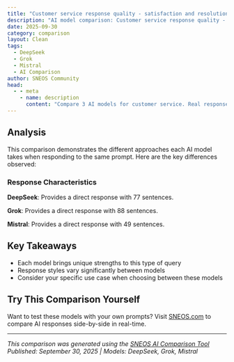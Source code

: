 ```yaml
---
title: "Customer service response quality - satisfaction and resolution comparison"
description: "AI model comparison: Customer service response quality - satisfaction and resolution comparison..."
date: 2025-09-30
category: comparison
layout: Clean
tags:
  - DeepSeek
  - Grok
  - Mistral
  - AI Comparison
author: SNEOS Community
head:
  - - meta
    - name: description
      content: "Compare 3 AI models for customer service. Real responses from DeepSeek, Grok, Mistral with detailed analysis."
---
```


<ChatComparison
  title="Customer service response quality - satisfaction and resolution comparison"
  prompt="Customer service response quality - satisfaction and resolution comparison"
  :responses='{"DeepSeek": "Of course. This is a critical topic for any business. Here is a comprehensive breakdown comparing customer service response quality, focusing on the crucial distinction between **Satisfaction** and **Resolution**, and how they work together.\n\n### The Core Distinction: Satisfaction vs. Resolution\n\nThink of it this way:\n\n* **Resolution** is the **\u0022What\u0022** \u2013 the objective, factual outcome of the interaction.\n* **Satisfaction** is the **\u0022How\u0022** \u2013 the subjective, emotional experience of the customer.\n\nA high-quality response must excel at both.\n\n---\n\n### In-Depth Comparison Table\n\n| Feature | Resolution | Satisfaction |\n| :--- | :--- | :--- |\n| **Core Focus** | Solving the customer\u0027s problem or answering their question. | The customer\u0027s emotional journey and perception of the interaction. |\n| **Primary Metric** | **First Contact Resolution (FCR)**, Time to Resolution. | **Customer Satisfaction (CSAT)**, Net Promoter Score (NPS). |\n| **Key Question** | \u0022Was the customer\u0027s issue fixed?\u0022 | \u0022How did the customer *feel* about how their issue was handled?\u0022 |\n| **What It Measures** | **Technical Competence:** Accuracy, completeness, and effectiveness of the solution. | **Emotional Intelligence:** Empathy, tone, effort, communication, and professionalism. |\n| **Driver** | Logic, processes, knowledge base, agent expertise. | Emotion, perception, brand image, interpersonal skills. |\n| **Outcome** | A closed ticket. A functional product. A correct answer. | A loyal customer. A positive review. A word-of-mouth referral. |\n| **Example of Success** | A refund was processed correctly. A password was reset. Tracking info was provided. | The customer felt heard, valued, and cared for during the refund process. |\n\n---\n\n### The Interplay: Why You Need Both\n\nA customer service interaction can fall into one of four quadrants, which clearly illustrates the importance of balancing both:\n\n#### 1. High Resolution \u002B High Satisfaction (The Gold Standard)\n* **Scenario:** A customer\u0027s late delivery is not only refunded immediately (resolution) but the agent is empathetic, apologizes sincerely, and offers a small discount on their next order for the inconvenience.\n* **Result:** The problem is solved, and the customer is likely more loyal than before the issue occurred. This is \u0022service recovery excellence.\u0022\n\n#### 2. High Resolution \u002B Low Satisfaction (The Robotic Fix)\n* **Scenario:** A technical issue is fixed quickly and correctly, but the agent was rude, dismissive, or used confusing jargon.\n* **Result:** The problem is gone, but the customer feels unappreciated and may still leave a negative review. They are likely to switch to a competitor if given the chance. **\u0022You fixed my problem, but I didn\u0027t like you.\u0022**\n\n#### 3. Low Resolution \u002B High Satisfaction (The Empty Apology)\n* **Scenario:** An agent is incredibly kind, patient, and empathetic, but due to company policy or lack of tools, they cannot actually solve the customer\u0027s core problem.\n* **Result:** The customer feels heard but is ultimately frustrated because their issue remains. **\u0022You were so nice, but you didn\u0027t help me.\u0022** This can damage trust in the brand\u0027s competence.\n\n#### 4. Low Resolution \u002B Low Satisfaction (The Worst-Case Scenario)\n* **Scenario:** The agent cannot solve the problem and is also unhelpful, impatient, or rude.\n* **Result:** The customer is angry, the problem persists, and they will almost certainly churn and share their negative experience widely. **\u0022You failed on every level.\u0022**\n\n---\n\n### How to Measure and Improve Both\n\n#### For Improving **Resolution**:\n1. **Track First Contact Resolution (FCR):** This is the most critical metric for resolution. A high FCR rate means fewer repeat contacts and faster solutions.\n2. **Invest in Knowledge Management:** Provide agents with a powerful, easy-to-search knowledge base so they have the right answers at their fingertips.\n3. **Empower Your Agents:** Give agents the authority to make decisions (e.g., issuing refunds, providing replacements) without needing excessive escalations.\n4. **Analyze Repeat Contact Reasons:** If customers keep contacting you about the same issue, there\u0027s a flaw in your product, process, or initial resolution.\n\n#### For Improving **Satisfaction**:\n1. **Measure CSAT (Customer Satisfaction):** Use a simple post-interaction survey: \u0022How would you rate your satisfaction with the support you received?\u0022\n2. **Focus on Soft Skills Training:** Train agents extensively on active listening, empathy, and positive language. Role-play difficult conversations.\n3. **Personalize the Interaction:** Use the customer\u0027s name, reference their history, and avoid robotic, copy-pasted responses.\n4. **Set and Manage Expectations:** Be clear about what will happen next and when. (\u0022I\u0027ve escalated this, and you\u0027ll hear from a specialist within 24 hours.\u0022) Uncertainty breeds anxiety.\n5. **Close the Loop:** Follow up to ensure the solution worked. A simple \u0022Just checking in to see if you\u0027re all set?\u0022 can dramatically boost satisfaction.\n\n### Conclusion\n\n**Resolution is the price of entry.** If you can\u0027t solve the customer\u0027s problem, nothing else matters.\n\n**Satisfaction is the differentiator.** It\u0027s what turns a solved problem into a positive memory, building the long-term loyalty and advocacy that drives business growth.\n\nThe highest-quality customer service response is one that **efficiently resolves the issue while making the customer feel valued and respected throughout the entire process.** You cannot have one without the other if your goal is true customer excellence.", "Grok": "When evaluating customer service response quality, two key metrics often used are **customer satisfaction (CSAT)** and **resolution rate**. These metrics provide insights into how well a customer service team is meeting customer needs, both emotionally (satisfaction) and practically (resolution). Below is a detailed comparison of satisfaction and resolution in the context of customer service response quality:\n\n---\n\n### **1. Customer Satisfaction (CSAT)**\n- **Definition**: Measures how satisfied customers are with the service they received. It is typically collected through post-interaction surveys where customers rate their experience (e.g., on a scale of 1-5 or via binary \u0022satisfied/not satisfied\u0022 responses).\n- **Focus**: Emotional and perceptual. It reflects how a customer *feels* about the interaction, regardless of whether their issue was resolved.\n- **Key Indicators**:\n - Friendliness and professionalism of the agent.\n - Clarity of communication.\n - Speed of response.\n - Empathy and tone during the interaction.\n- **Example**: A customer might rate an interaction highly because the agent was polite and empathetic, even if the issue wasn\u2019t fully resolved.\n- **Strengths**:\n - Captures the subjective experience, which is critical for long-term customer loyalty.\n - Helps identify areas for improving soft skills (e.g., communication, empathy).\n- **Limitations**:\n - May not correlate directly with whether the problem was solved.\n - Can be influenced by factors unrelated to the agent (e.g., customer mood, expectations).\n\n---\n\n### **2. Resolution Rate**\n- **Definition**: Measures whether the customer\u2019s issue or query was resolved during the interaction. This is often tracked as a percentage of issues resolved on first contact (First Call Resolution - FCR).\n- **Focus**: Practical and outcome-based. It reflects whether the customer\u2019s actual problem was addressed.\n- **Key Indicators**:\n - Percentage of issues resolved on the first interaction.\n - Whether follow-up was required.\n - Whether the solution provided met the customer\u2019s needs.\n- **Example**: A customer\u2019s issue with a faulty product is resolved if they receive a replacement or refund during the interaction.\n- **Strengths**:\n - Directly measures the effectiveness of the support process.\n - High resolution rates often correlate with reduced follow-up interactions and operational efficiency.\n- **Limitations**:\n - Doesn\u2019t account for how the customer felt during the interaction (e.g., an issue might be resolved, but the customer could still be unhappy with the process).\n - May not capture smaller, qualitative issues (e.g., tone or empathy).\n\n---\n\n### **Comparison of Satisfaction vs. Resolution**\n| **Aspect** | **Customer Satisfaction (CSAT)** | **Resolution Rate** |\n|---------------------------|-------------------------------------------------------|-----------------------------------------------|\n| **Focus** | Emotional experience and perception of service. | Practical outcome of the interaction. |\n| **Measurement** | Survey-based feedback (e.g., ratings, comments). | Objective data (e.g., issue resolved: yes/no).|\n| **Impact on Loyalty** | High \u2013 customers value feeling heard and respected. | High \u2013 unresolved issues lead to frustration. |\n| **Actionable Insights** | Improves agent training for empathy and tone. | Improves process efficiency and knowledge base.|\n| **Potential Disconnect** | Satisfied customers may still have unresolved issues. | Resolved issues may leave customers unhappy. |\n\n---\n\n### **Relationship Between Satisfaction and Resolution**\n- **Correlation**: There is often a positive correlation between satisfaction and resolution. Customers whose issues are resolved are more likely to report higher satisfaction. For example, studies show that First Call Resolution (FCR) can improve CSAT scores by 10-15%.\n- **Disconnects**: However, the two don\u2019t always align:\n - A customer may have their issue unresolved but still feel satisfied if the agent was empathetic and provided a clear next step.\n - Conversely, a customer may have their issue resolved but feel dissatisfied if the agent was rude or the process took too long.\n- **Balancing Both**: Organizations must aim for both high resolution rates and high satisfaction scores to create a holistic positive customer experience.\n\n---\n\n### **Key Metrics for Comparison**\n1. **First Call Resolution (FCR)**: Tracks resolution rate on the first interaction.\n - Industry benchmark: 70-75% FCR.\n2. **Customer Satisfaction Score (CSAT)**: Tracks satisfaction via surveys.\n - Industry benchmark: 80-85% positive responses.\n3. **Net Promoter Score (NPS)**: Indirectly ties to both by measuring likelihood to recommend the company (influenced by both satisfaction and resolution).\n - Industry benchmark: Varies, but often 30-50 is considered good.\n\n---\n\n### **Strategies to Improve Both Satisfaction and Resolution**\n1. **Training Agents**:\n - Soft skills training for empathy, active listening, and clear communication to boost satisfaction.\n - Technical and product knowledge training to improve resolution rates.\n2. **Streamlining Processes**:\n - Empower agents with tools (e.g., CRM systems, knowledge bases) to resolve issues quickly.\n - Reduce wait times and escalations to improve both metrics.\n3. **Personalization**:\n - Tailor responses to individual customer needs to enhance satisfaction.\n - Ensure follow-ups are proactive if an issue can\u2019t be resolved immediately.\n4. **Feedback Loops**:\n - Use CSAT surveys to understand satisfaction drivers.\n - Analyze unresolved cases to identify process gaps impacting resolution.\n\n---\n\n### **Conclusion**\nBoth customer satisfaction and resolution rates are critical to assessing customer service quality, but they measure different aspects of the experience. While resolution focuses on solving the problem, satisfaction gauges the emotional impact of the interaction. Businesses should strive to excel in both areas, as high resolution without satisfaction can harm loyalty, and high satisfaction without resolution can lead to recurring issues. By tracking and optimizing both metrics, companies can create a balanced, effective customer service strategy that drives long-term success.\n\nWould you like me to dive deeper into specific industries, tools, or metrics for this comparison?", "Mistral": "Evaluating customer service response quality involves assessing both customer satisfaction and resolution effectiveness. Here\u0027s a comparison of the two aspects and key metrics to consider for each:\n\n### Customer Satisfaction\nCustomer satisfaction focuses on how pleased customers are with the service they receive. Key metrics include:\n\n1. **Customer Satisfaction Score (CSAT)**:\n - **Definition**: Measures how satisfied customers are with a specific interaction.\n - **Method**: Typically collected through post-interaction surveys.\n - **Example**: \u0022How satisfied are you with the service you received today?\u0022 (Rated on a scale of 1-5).\n\n2. **Net Promoter Score (NPS)**:\n - **Definition**: Measures customer loyalty and likelihood to recommend the service to others.\n - **Method**: Asked through surveys.\n - **Example**: \u0022On a scale of 0-10, how likely are you to recommend our service to a friend or colleague?\u0022\n\n3. **Customer Effort Score (CES)**:\n - **Definition**: Measures the ease of the customer\u0027s experience.\n - **Method**: Asked through surveys.\n - **Example**: \u0022How much effort did you personally have to put forth to handle your request?\u0022 (Rated on a scale of 1-5).\n\n4. **Qualitative Feedback**:\n - **Definition**: Open-ended feedback from customers.\n - **Method**: Collected through surveys, emails, or direct feedback.\n - **Example**: \u0022Please share any additional comments or suggestions about your experience.\u0022\n\n### Resolution Effectiveness\nResolution effectiveness focuses on how well customer issues are resolved. Key metrics include:\n\n1. **First Contact Resolution (FCR)**:\n - **Definition**: Measures the percentage of customer issues resolved on the first contact.\n - **Method**: Tracked through customer service software.\n - **Example**: \u0022Was your issue resolved during your first contact with our support team?\u0022\n\n2. **Average Resolution Time**:\n - **Definition**: Measures the average time taken to resolve a customer issue.\n - **Method**: Tracked through customer service software.\n - **Example**: \u0022The average time to resolve customer issues is 2 hours.\u0022\n\n3. **Resolution Rate**:\n - **Definition**: Measures the percentage of customer issues that are resolved.\n - **Method**: Tracked through customer service software.\n - **Example**: \u002295% of customer issues are resolved within 24 hours.\u0022\n\n4. **Reopen Rate**:\n - **Definition**: Measures the percentage of issues that are reopened after being marked as resolved.\n - **Method**: Tracked through customer service software.\n - **Example**: \u00225% of resolved issues are reopened.\u0022\n\n### Comparison\n- **Customer Satisfaction**: Focuses on the customer\u0027s perception and experience, often measured through surveys and qualitative feedback. It provides insights into how customers feel about the service.\n- **Resolution Effectiveness**: Focuses on the operational efficiency and effectiveness of resolving customer issues, often measured through quantitative data collected from customer service software. It provides insights into how well the service team is performing.\n\n### Integration\nFor a comprehensive evaluation of customer service response quality, it\u0027s essential to integrate both customer satisfaction and resolution effectiveness metrics. This holistic approach ensures that not only are issues resolved efficiently, but customers are also satisfied with the service they receive.\n\n### Example Scenario\n- **Customer Satisfaction**: A customer rates their satisfaction as 4 out of 5 and provides positive qualitative feedback.\n- **Resolution Effectiveness**: The issue was resolved on the first contact, taking an average of 1 hour, with no need to reopen the case.\n\nBy combining these metrics, you can determine that the customer service response was both effective in resolving the issue and satisfactory to the customer.\n\n### Conclusion\nBoth customer satisfaction and resolution effectiveness are crucial for evaluating customer service response quality. While customer satisfaction focuses on the customer\u0027s experience, resolution effectiveness measures the operational efficiency of the service team. Integrating both aspects provides a comprehensive view of customer service performance."}' 
  published-date="13:33"
/>

## Analysis

This comparison demonstrates the different approaches each AI model takes when responding to the same prompt. Here are the key differences observed:

### Response Characteristics

**DeepSeek**: Provides a direct response with 77 sentences. 

**Grok**: Provides a direct response with 88 sentences. 

**Mistral**: Provides a direct response with 49 sentences. 

## Key Takeaways

- Each model brings unique strengths to this type of query
- Response styles vary significantly between models
- Consider your specific use case when choosing between these models

## Try This Comparison Yourself

Want to test these models with your own prompts? Visit [SNEOS.com](https://sneos.com) to compare AI responses side-by-side in real-time.

---

*This comparison was generated using the [SNEOS AI Comparison Tool](https://sneos.com)*
*Published: September 30, 2025 | Models: DeepSeek, Grok, Mistral*
